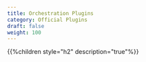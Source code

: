 ```yaml
---
title: Orchestration Plugins
category: Official Plugins
draft: false
weight: 100
---
```


{{%children style="h2" description="true"%}}